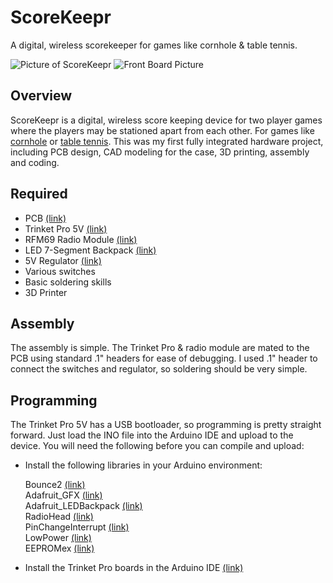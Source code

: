# ScoreKeepr
A digital, wireless scorekeeper for games like cornhole & table tennis.

![Picture of ScoreKeepr](https://lh3.googleusercontent.com/v-XfOl9yOUwXBhUw_9KL1M1RmGstFs-cc0sc7AzLUCWk5MtLbUBRHvb4mKNmOPK3LZ2nKdJ-m3XZNx1xIlY1d2fsh0-OWNqoPEBlZOwYlDAB7oLBSPhQHNLfKpXnME5yqIEK_pdSLnUG1raSMxbq8ieFafR5spcrzRlGRid4No2GPBQ1lgfbRMEiUszWdZQ-FHBmCuA5NvjknOOYWugCwe-xoZAmURTPv94WJ5gTtfikftMXnjaCPY_iOruHjWMrLOemqN1kLg65kfcA_JyVgk3-Sqyu2QgHjRsreqrudIL2RbhYZZXrLja9f7Y9GRfdWAyVCl4aPl4ejbPDfOqVGram5gd-3SYmTwTHixeHsJ1c2hrf3Q3XNL-hUqBw_PQOdxI7_3Or4zLjRAAtWDpJpKCzSY56Yc55xFr-cvhgNjg21ibghr-AO6FOvbWv7nIQ_g8NmQb5mJ0oGXWGGf1DEtISskDmGwd8uL8wWXGZxsyb-5_SZSNECF2myt_shnB81X51SZLucSdFNhZOnxFXfqd_ByiXA8-avztKmEUaoNpBRSU-sCW0UIWqIiWWQXvxRF2_9lAY2BjMVmLpJkTRGi9EslXvTdD2V3tEvUpxKwZTzBNwN-A0T0qUE1qn60qwI7ZIKHrdw8-sxDz-KK89aCu4A0N3n2p7XJpc=w1778-h910-no)
![Front Board Picture](https://github.com/jgennari/ScoreKeepr/blob/master/board/front.png?raw=true)

## Overview
ScoreKeepr is a digital, wireless score keeping device for two player games where the players may be stationed apart from each other. For games like [cornhole](https://en.wikipedia.org/wiki/Cornhole) or [table tennis](https://en.wikipedia.org/wiki/Table_tennis). This was my first fully integrated hardware project, including PCB design, CAD modeling for the case, 3D printing, assembly and coding.

## Required
* PCB [(link)](https://oshpark.com/shared_projects/CAZ9tcIK)
* Trinket Pro 5V [(link)](https://www.adafruit.com/product/2000)
* RFM69 Radio Module [(link)](https://www.adafruit.com/product/3070)
* LED 7-Segment Backpack [(link)](https://www.adafruit.com/product/1268)
* 5V Regulator [(link)](https://www.pololu.com/product/2119)
* Various switches
* Basic soldering skills
* 3D Printer

## Assembly
The assembly is simple. The Trinket Pro & radio module are mated to the PCB using standard .1" headers for ease of debugging. I used .1" header to connect the switches and regulator, so soldering should be very simple.

## Programming
The Trinket Pro 5V has a USB bootloader, so programming is pretty straight forward. Just load the INO file into the Arduino IDE and upload to the device. You will need the following before you can compile and upload:

* Install the following libraries in your Arduino environment:

   Bounce2 [(link)](https://github.com/thomasfredericks/Bounce2)  
   Adafruit_GFX [(link)](https://github.com/adafruit/Adafruit-GFX-Library)  
   Adafruit_LEDBackpack [(link)](https://github.com/adafruit/Adafruit_LED_Backpack)  
   RadioHead [(link)](http://www.airspayce.com/mikem/arduino/RadioHead/)  
   PinChangeInterrupt [(link)](https://github.com/NicoHood/PinChangeInterrupt)  
   LowPower [(link)](https://github.com/rocketscream/Low-Power)  
   EEPROMex [(link)](https://github.com/thijse/Arduino-EEPROMEx)  
* Install the Trinket Pro boards in the Arduino IDE [(link)](https://learn.adafruit.com/introducing-pro-trinket/setting-up-arduino-ide)